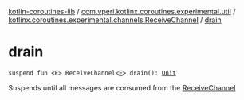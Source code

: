 [kotlin-coroutines-lib](../../index.md) / [com.vperi.kotlinx.coroutines.experimental.util](../index.md) / [kotlinx.coroutines.experimental.channels.ReceiveChannel](index.md) / [drain](./drain.md)

# drain

`suspend fun <E> ReceiveChannel<`[`E`](drain.md#E)`>.drain(): `[`Unit`](https://kotlinlang.org/api/latest/jvm/stdlib/kotlin/-unit/index.html)

Suspends until all messages are consumed from the [ReceiveChannel](#)


